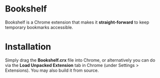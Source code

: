 # Bookshelf

Bookshelf is a Chrome extension that makes it **straight-forward** to keep temporary bookmarks accessible.

# Installation

Simply drag the **Bookshelf.crx** file into Chrome, or alternatively you can do via the **Load Unpacked Extension** tab in Chrome (under Settings > Extensions). You may also build it from source.

